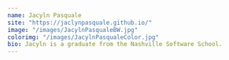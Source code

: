 ```yaml
---
name: Jacyln Pasquale
site: "https://jaclynpasquale.github.io/"
image: "/images/JacylnPasqualeBW.jpg"
colorimg: "/images/JacylnPasqualeColor.jpg"
bio: Jacyln is a graduate from the Nashville Software School.
---
```

